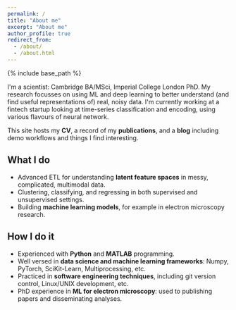 ```yaml
---
permalink: /
title: "About me"
excerpt: "About me"
author_profile: true
redirect_from: 
  - /about/
  - /about.html
---
```


{% include base_path %}

I'm a scientist: Cambridge BA/MSci, Imperial College London PhD. My research focusses on using ML and deep learning to better understand (and find useful representations of) real, noisy data. I'm currently working at a fintech startup looking at time-series classification and encoding, using various flavours of neural network.

This site hosts my **CV**, a record of my **publications**, and a **blog** including demo workflows and things I find interesting.


What I do
------
- Advanced ETL for understanding **latent feature spaces** in messy, complicated, multimodal data.
- Clustering, classifying, and regressing in both supervised and unsupervised settings.
- Building **machine learning models**, for example in electron microscopy research.


How I do it
------
- Experienced with **Python** and **MATLAB** programming.
- Well versed in **data science and machine learning frameworks**: Numpy, PyTorch, SciKit-Learn, Multiprocessing, etc.
- Practiced in **software engineering techniques**, including git version control, Linux/UNIX development, etc.
- PhD experience in **ML for electron microscopy**: used to publishing papers and disseminating analyses.
